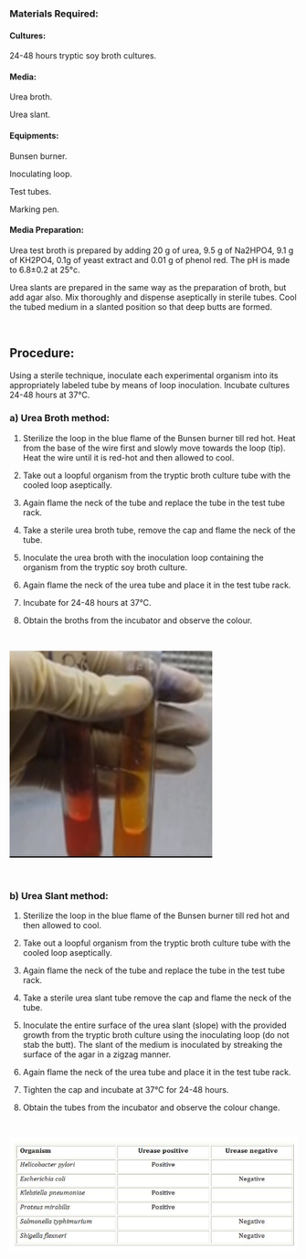 ### Materials Required:
 

#### Cultures:
24-48 hours tryptic soy broth cultures.



#### Media:
 
Urea broth.

Urea slant.

 

#### Equipments:
 
Bunsen burner.

Inoculating loop.

Test tubes.

Marking pen.
 

#### Media Preparation:
 
Urea test broth is prepared by adding 20 g of urea, 9.5 g of Na2HPO4, 9.1 g of KH2PO4, 0.1g of yeast extract and 0.01 g of phenol red. The pH is made to 6.8±0.2 at 25°c.

 
Urea slants are prepared in the same way as the preparation of broth, but add agar also. Mix thoroughly and dispense aseptically in sterile tubes. Cool the tubed medium in a slanted position so that deep butts are formed.

 
&nbsp;


## Procedure:
 

Using a sterile technique, inoculate each experimental organism into its appropriately labeled tube by means of loop inoculation. Incubate cultures 24-48 hours at 37°C.

 

### a) Urea Broth method:
 

1. Sterilize the loop in the blue flame of the Bunsen burner till red hot. Heat from the base of the wire first and slowly move towards the loop (tip). Heat the wire until it is red-hot and then allowed to cool.

2. Take out a loopful organism from the tryptic broth culture tube with the cooled loop aseptically.

3. Again flame the neck of the tube and replace the tube in the test tube rack.

4. Take a sterile urea broth tube, remove the cap and flame the neck of the tube.

5. Inoculate the urea broth with the inoculation loop containing the organism from the tryptic soy broth culture.

6. Again flame the neck of the urea tube and place it in the test tube rack.

7. Incubate for 24-48 hours at 37°C.

8. Obtain the broths from the incubator and observe the colour.

&nbsp;


<img src="images/urease1.png" title="" />


&nbsp;


### b) Urea Slant method:
 

1. Sterilize the loop in the blue flame of the Bunsen burner till red hot and then allowed to cool.

2. Take out a loopful organism from the tryptic broth culture tube with the cooled loop aseptically.

3. Again flame the neck of the tube and replace the tube in the test tube rack.

4. Take a sterile urea slant tube remove the cap and flame the neck of the tube.

5. Inoculate the entire surface of the urea slant (slope) with the provided growth from the tryptic broth culture using the inoculating loop (do not stab the butt). The slant of the medium is inoculated by streaking the surface of the agar in a zigzag manner.

6. Again flame the neck of the urea tube and place it in the test tube rack.

7. Tighten the cap and incubate at 37°C for 24-48 hours.

8. Obtain the tubes from the incubator and observe the colour change.


&nbsp;


<img src="images/urease2.png" title="" />


